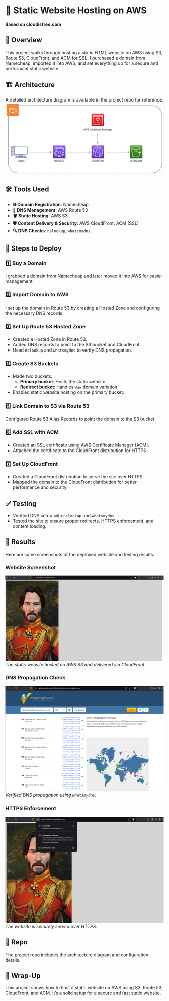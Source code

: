 # 🚀 Static Website Hosting on AWS  
**Based on cloudisfree.com**  

## 📖 Overview  

This project walks through hosting a static HTML website on AWS using S3, Route 53, CloudFront, and ACM for SSL. I purchased a domain from Namecheap, imported it into AWS, and set everything up for a secure and performant static website.

## 🏗 Architecture  

A detailed architecture diagram is available in the project repo for reference.
![Architecture](screenshots/Static_Website_Hosting.png)

## 🛠 Tools Used  

- **🌐 Domain Registration**: Namecheap  
- **📡 DNS Management**: AWS Route 53  
- **🪣 Static Hosting**: AWS S3  
- **🛡️ Content Delivery & Security**: AWS CloudFront, ACM (SSL)  
- **🔍 DNS Checks**: `nslookup`, `whatsmydns`  

## 🚀 Steps to Deploy  

### 1️⃣ Buy a Domain  
I grabbed a domain from Namecheap and later moved it into AWS for easier management.

### 2️⃣ Import Domain to AWS  
I set up the domain in Route 53 by creating a Hosted Zone and configuring the necessary DNS records.

### 3️⃣ Set Up Route 53 Hosted Zone  
- Created a Hosted Zone in Route 53.  
- Added DNS records to point to the S3 bucket and CloudFront.  
- Used `nslookup` and `whatsmydns` to verify DNS propagation.

### 4️⃣ Create S3 Buckets  
- Made two buckets:  
  - **Primary bucket**: Hosts the static website.  
  - **Redirect bucket**: Handles `www` domain variation.  
- Enabled static website hosting on the primary bucket.

### 5️⃣ Link Domain to S3 via Route 53  
Configured Route 53 Alias Records to point the domain to the S3 bucket.

### 6️⃣ Add SSL with ACM  
- Created an SSL certificate using AWS Certificate Manager (ACM).  
- Attached the certificate to the CloudFront distribution for HTTPS.

### 7️⃣ Set Up CloudFront  
- Created a CloudFront distribution to serve the site over HTTPS.  
- Mapped the domain to the CloudFront distribution for better performance and security.

## ✅ Testing  
- Verified DNS setup with `nslookup` and `whatsmydns`.  
- Tested the site to ensure proper redirects, HTTPS enforcement, and content loading.

## 📸 Results  

Here are some screenshots of the deployed website and testing results:  

### Website Screenshot  
![Deployed Website](screenshots/Keanu.png)
*The static website hosted on AWS S3 and delivered via CloudFront.*  

### DNS Propagation Check  
![DNS Check](screenshots/DNS_Propagation_Check.png)  
*Verified DNS propagation using `whatsmydns`.*  

### HTTPS Enforcement  
![HTTPS Check](screenshots/HTTPS_Check.png)  
*The website is securely served over HTTPS.*  

## 📂 Repo  
The project repo includes the architecture diagram and configuration details.

## 🎯 Wrap-Up  
This project shows how to host a static website on AWS using S3, Route 53, CloudFront, and ACM. It’s a solid setup for a secure and fast static website.
